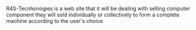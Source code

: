R4S-Tecnhonogies is a web site that it will be dealing with selling computer component
they will sold individually or collectively to form a complete machine according to the user's choice